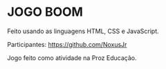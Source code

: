 # JOGO BOOM
Feito usando as linguagens HTML, CSS e JavaScript.

Participantes: https://github.com/NoxusJr

Jogo feito como atividade na Proz Educação.
